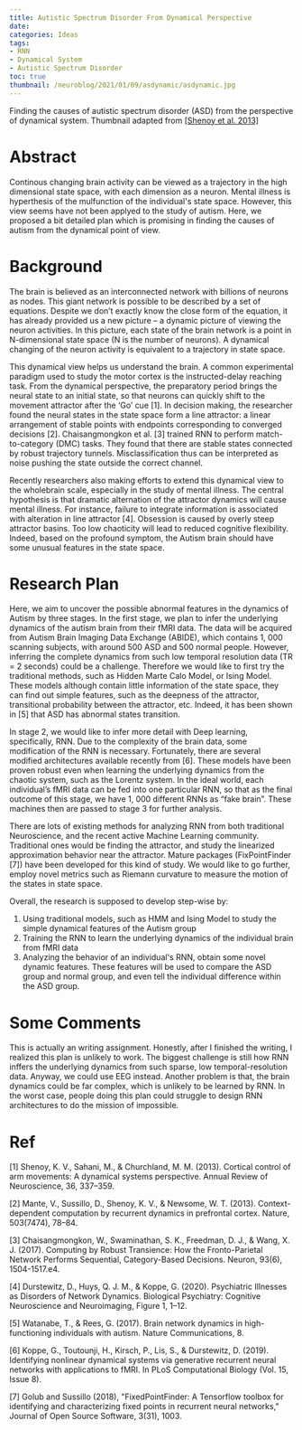 ```yaml
---
title: Autistic Spectrum Disorder From Dynamical Perspective
date:
categories: Ideas
tags:
- RNN
- Dynamical System
- Autistic Spectrum Disorder
toc: true
thumbnail: /neuroblog/2021/01/09/asdynamic/asdynamic.jpg
---
```


Finding the causes of autistic spectrum disorder (ASD) from the perspective of dynamical system. Thumbnail adapted from [[Shenoy et al. 2013]](https://doi.org/10.1146/annurev-neuro-062111-150509)

<!-- more -->

Abstract
===

Continous changing brain activity can be viewed as a trajectory in the high dimensional state space, with each dimension as a neuron. Mental illness is hyperthesis of the mulfunction of the individual's state space. However, this view seems have not been applyed to the study of autism. Here, we proposed a bit detailed plan which is promising in finding the causes of autism from the dynamical point of view.

Background
====
The brain is believed as an interconnected network with billions of neurons as nodes.
This giant network is possible to be described by a set of equations. Despite we don’t
exactly know the close form of the equation, it has already provided us a new picture – a
dynamic picture of viewing the neuron activities. In this picture, each state of the brain
network is a point in N-dimensional state space (N is the number of neurons). A
dynamical changing of the neuron activity is equivalent to a trajectory in state space.

This dynamical view helps us understand the brain. A common experimental paradigm
used to study the motor cortex is the instructed-delay reaching task. From the dynamical
perspective, the preparatory period brings the neural state to an initial state, so that
neurons can quickly shift to the movement attractor after the ‘Go’ cue [1]. In decision
making, the researcher found the neural states in the state space form a line attractor: a
linear arrangement of stable points with endpoints corresponding to converged decisions
[2]. Chaisangmongkon et al. [3] trained RNN to perform match-to-category (DMC) tasks.
They found that there are stable states connected by robust trajectory tunnels.
Misclassification thus can be interpreted as noise pushing the state outside the correct
channel.

Recently researchers also making efforts to extend this dynamical view to the wholebrain scale, especially in the study of mental illness. The central hypothesis is that
dramatic alternation of the attractor dynamics will cause mental illness. For instance,
failure to integrate information is associated with alteration in line attractor [4].
Obsession is caused by overly steep attractor basins. Too low chaoticity will lead to
reduced cognitive flexibility. Indeed, based on the profound symptom, the Autism brain
should have some unusual features in the state space.

Research Plan
====
Here, we aim to uncover the possible abnormal features in the dynamics of Autism by
three stages. In the first stage, we plan to infer the underlying dynamics of the autism
brain from their fMRI data. The data will be acquired from Autism Brain Imaging Data
Exchange (ABIDE), which contains 1, 000 scanning subjects, with around 500 ASD and
500 normal people. However, inferring the complete dynamics from such low temporal
resolution data (TR = 2 seconds) could be a challenge. Therefore we would like to first
try the traditional methods, such as Hidden Marte Calo Model, or Ising Model. These
models although contain little information of the state space, they can find out simple
features, such as the deepness of the attractor, transitional probability between the
attractor, etc. Indeed, it has been shown in [5] that ASD has abnormal states transition.

In stage 2, we would like to infer more detail with Deep learning, specifically, RNN. Due
to the complexity of the brain data, some modification of the RNN is necessary.
Fortunately, there are several modified architectures available recently from [6]. These
models have been proven robust even when learning the underlying dynamics from the
chaotic system, such as the Lorentz system. In the ideal world, each individual’s fMRI
data can be fed into one particular RNN, so that as the final outcome of this stage, we
have 1, 000 different RNNs as “fake brain”. These machines then are passed to stage 3
for further analysis.

There are lots of existing methods for analyzing RNN from both traditional
Neuroscience, and the recent active Machine Learning community. Traditional ones
would be finding the attractor, and study the linearized approximation behavior near the
attractor. Mature packages (FixPointFinder [7]) have been developed for this kind of
study. We would like to go further, employ novel metrics such as Riemann curvature to
measure the motion of the states in state space.

Overall, the research is supposed to develop step-wise by:
1. Using traditional models, such as HMM and Ising Model to study the simple
dynamical features of the Autism group
2. Training the RNN to learn the underlying dynamics of the individual brain from
fMRI data
3. Analyzing the behavior of an individual's RNN, obtain some novel dynamic
features. These features will be used to compare the ASD group and normal
group, and even tell the individual difference within the ASD group.

Some Comments
===
This is actually an writing assignment. Honestly, after I finished the writing, I realized this plan is unlikely to work. The biggest challenge is still how RNN inffers the underlying dynamics from such sparse, low temporal-resolution data. Anyway, we could use EEG instead. Another problem is that, the brain dynamics could be far complex, which is unlikely to be learned by RNN. In the worst case, people doing this plan could struggle to design RNN architectures to do the mission of impossible.

Ref
===
[1] Shenoy, K. V., Sahani, M., & Churchland, M. M. (2013). Cortical control of arm movements: A
dynamical systems perspective. Annual Review of Neuroscience, 36, 337–359.

[2] Mante, V., Sussillo, D., Shenoy, K. V., & Newsome, W. T. (2013). Context-dependent
computation by recurrent dynamics in prefrontal cortex. Nature, 503(7474), 78–84.

[3] Chaisangmongkon, W., Swaminathan, S. K., Freedman, D. J., & Wang, X. J. (2017). Computing
by Robust Transience: How the Fronto-Parietal Network Performs Sequential, Category-Based
Decisions. Neuron, 93(6), 1504-1517.e4.

[4] Durstewitz, D., Huys, Q. J. M., & Koppe, G. (2020). Psychiatric Illnesses as Disorders of
Network Dynamics. Biological Psychiatry: Cognitive Neuroscience and Neuroimaging, Figure 1,
1–12.

[5] Watanabe, T., & Rees, G. (2017). Brain network dynamics in high-functioning individuals with
autism. Nature Communications, 8.

[6] Koppe, G., Toutounji, H., Kirsch, P., Lis, S., & Durstewitz, D. (2019). Identifying nonlinear
dynamical systems via generative recurrent neural networks with applications to fMRI. In PLoS
Computational Biology (Vol. 15, Issue 8).

[7] Golub and Sussillo (2018), "FixedPointFinder: A Tensorflow toolbox for identifying and
characterizing fixed points in recurrent neural networks," Journal of Open Source Software,
3(31), 1003.
